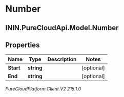 # Number

## ININ.PureCloudApi.Model.Number

## Properties

|Name | Type | Description | Notes|
|------------ | ------------- | ------------- | -------------|
| **Start** | **string** |  | [optional] |
| **End** | **string** |  | [optional] |



_PureCloudPlatform.Client.V2 215.1.0_
